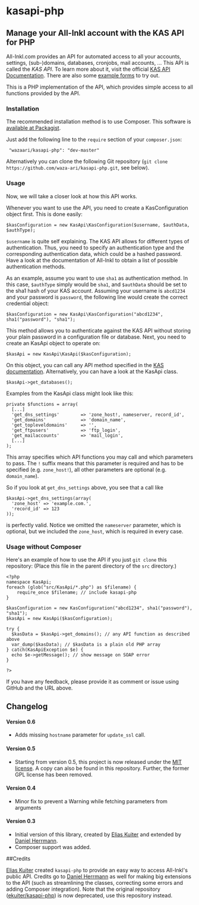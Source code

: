 # kasapi-php

## Manage your All-Inkl account with the KAS API for PHP

All-Inkl.com provides an API for automated access to all your accounts, settings, (sub-)domains, databases, cronjobs, mail accounts, ...
This API is called the *KAS API*. To learn more about it, visit the official [KAS API Documentation](http://kasapi.kasserver.com/dokumentation/phpdoc/).
There are also some [example forms](http://kasapi.kasserver.com/dokumentation/?open=beispiele) to try out.

This is a PHP implementation of the API, which provides simple access to all functions provided by the API.

### Installation

The recommended installation method is to use Composer. This software is [available at Packagist](https://packagist.org/packages/wazaari/kasapi-php).

Just add the following line to the `require` section of your `composer.json`:

```
 "wazaari/kasapi-php": "dev-master"
```

Alternatively you can clone the following Git repository (`git clone https://github.com/waza-ari/kasapi-php.git`, see below).

### Usage

Now, we will take a closer look at how this API works.

Whenever you want to use the API, you need to create a KasConfiguration object first. This is done easily:
```
$kasConfiguration = new KasApi\KasConfiguration($username, $authData, $authType);
```
`$username` is quite self explaining. The KAS API allows for different types of authentication. Thus, you need to specify an authentication type and the corresponding authentication data, which could be a hashed password. Have a look at the documentation of All-Inkl to obtain a list of possible authentication methods.

As an example, assume you want to use `sha1` as authentication method. In this case, `$authType` simply would be `sha1`, and `$authData` should be set to the sha1 hash of your KAS account. Assuming your username is `abcd1234` and your password is `password`, the following line would create the correct credential object:
```
$kasConfiguration = new KasApi\KasConfiguration("abcd1234", sha1("password"), "sha1");
```

This method allows you to authenticate against the KAS API without storing your plain password in a configuration file or database. Next, you need to create an KasApi object to operate on:
```
$kasApi = new KasApi\KasApi($kasConfiguration);
```
On this object, you can call any API method specified in the [KAS documentation](http://kasapi.kasserver.com/dokumentation/phpdoc/packages/API%20Funktionen.html). Alternatively, you can have a look at the KasApi class.
```
$kasApi->get_databases();
```

Examples from the KasApi class might look like this:

```
private $functions = array(
  [...]
  'get_dns_settings'        => 'zone_host!, nameserver, record_id',
  'get_domains'             => 'domain_name',
  'get_topleveldomains'     => '',
  'get_ftpusers'            => 'ftp_login',
  'get_mailaccounts'        => 'mail_login',
  [...]
);
```
This array specifies which API functions you may call and which parameters to pass. The `!` suffix means that this parameter is required and has to be specified (e.g. `zone_host!`), all other parameters are optional (e.g. `domain_name`).

So if you look at `get_dns_settings` above, you see that a call like
```
$kasApi->get_dns_settings(array(
  'zone_host' => 'example.com.',
  'record_id' => 123
));
```
is perfectly valid. Notice we omitted the `nameserver` parameter, which is optional, but we included the `zone_host`, which is required in every case.

### Usage without Composer

Here's an example of how to use the API if you just `git clone` this repository:
(Place this file in the parent directory of the `src` directory.)
```
<?php
namespace KasApi;
foreach (glob("src/KasApi/*.php") as $filename) {
    require_once $filename; // include kasapi-php
}

$kasConfiguration = new KasConfiguration("abcd1234", sha1("password"), "sha1");
$kasApi = new KasApi($kasConfiguration);

try {
  $kasData = $kasApi->get_domains(); // any API function as described above
  var_dump($kasData); // $kasData is a plain old PHP array
} catch(KasApiException $e) {
  echo $e->getMessage(); // show message on SOAP error
}

?>
```
If you have any feedback, please provide it as comment or issue using GitHub and the URL above.

## Changelog

#### Version 0.6

* Adds missing `hostname` parameter for `update_ssl` call.

#### Version 0.5

* Starting from version 0.5, this project is now released under the [MIT license](http://opensource.org/licenses/MIT). A copy can also be found in this repository. Further, the former GPL license has been removed.

#### Version 0.4

* Minor fix to prevent a Warning while fetching parameters from arguments

#### Version 0.3

* Initial version of this library, created by [Elias Kuiter](https://github.com/ekuiter/) and extended by [Daniel Herrmann](https://github.com/waza-ari/).
* Composer support was added.

##Credits

[Elias Kuiter](https://github.com/ekuiter/) created `kasapi-php` to provide an easy way to access All-Inkl's public API.
Credits go to [Daniel Herrmann](https://github.com/waza-ari/) as well for making big extensions to the API (such as streamlining the classes, correcting some errors and adding Composer integration).
Note that the original repository ([ekuiter/kasapi-php](https://github.com/ekuiter/kasapi-php)) is now deprecated, use this repository instead.

